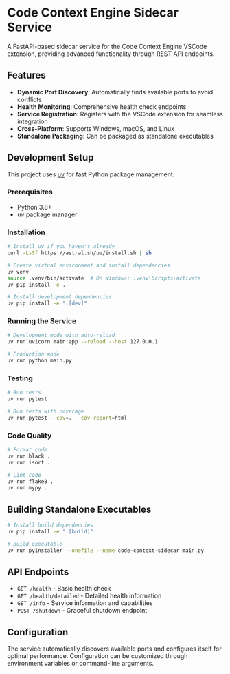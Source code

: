 # Code Context Engine Sidecar Service

A FastAPI-based sidecar service for the Code Context Engine VSCode extension, providing advanced functionality through REST API endpoints.

## Features

- **Dynamic Port Discovery**: Automatically finds available ports to avoid conflicts
- **Health Monitoring**: Comprehensive health check endpoints
- **Service Registration**: Registers with the VSCode extension for seamless integration
- **Cross-Platform**: Supports Windows, macOS, and Linux
- **Standalone Packaging**: Can be packaged as standalone executables

## Development Setup

This project uses [uv](https://github.com/astral-sh/uv) for fast Python package management.

### Prerequisites

- Python 3.8+
- uv package manager

### Installation

```bash
# Install uv if you haven't already
curl -LsSf https://astral.sh/uv/install.sh | sh

# Create virtual environment and install dependencies
uv venv
source .venv/bin/activate  # On Windows: .venv\Scripts\activate
uv pip install -e .

# Install development dependencies
uv pip install -e ".[dev]"
```

### Running the Service

```bash
# Development mode with auto-reload
uv run uvicorn main:app --reload --host 127.0.0.1

# Production mode
uv run python main.py
```

### Testing

```bash
# Run tests
uv run pytest

# Run tests with coverage
uv run pytest --cov=. --cov-report=html
```

### Code Quality

```bash
# Format code
uv run black .
uv run isort .

# Lint code
uv run flake8 .
uv run mypy .
```

## Building Standalone Executables

```bash
# Install build dependencies
uv pip install -e ".[build]"

# Build executable
uv run pyinstaller --onefile --name code-context-sidecar main.py
```

## API Endpoints

- `GET /health` - Basic health check
- `GET /health/detailed` - Detailed health information
- `GET /info` - Service information and capabilities
- `POST /shutdown` - Graceful shutdown endpoint

## Configuration

The service automatically discovers available ports and configures itself for optimal performance. Configuration can be customized through environment variables or command-line arguments.
